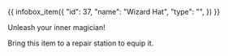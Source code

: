 {{ infobox_item({
	"id": 37,
	"name": "Wizard Hat",
	"type": "",
}) }}

Unleash your inner magician!

Bring this item to a repair station to equip it.